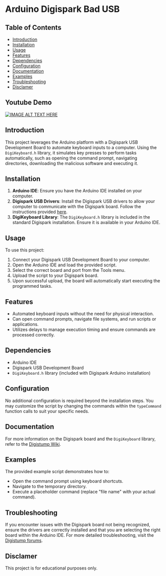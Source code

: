 # Arduino Digispark Bad USB

## Table of Contents

- [Introduction](#introduction)
- [Installation](#installation)
- [Usage](#usage)
- [Features](#features)
- [Dependencies](#dependencies)
- [Configuration](#configuration)
- [Documentation](#documentation)
- [Examples](#examples)
- [Troubleshooting](#troubleshooting)
- [Disclamer](#disclamer)

## Youtube Demo
[![IMAGE ALT TEXT HERE](https://img.youtube.com/vi/qK3GkVzI35o/0.jpg)](https://www.youtube.com/watch?v=qK3GkVzI35o&ab_channel=MohammedHattab)

## Introduction

This project leverages the Arduino platform with a Digispark USB Development Board to automate keyboard inputs to a computer. Using the `DigiKeyboard.h` library, it simulates key presses to perform tasks automatically, such as opening the command prompt, navigating directories, downloading the malicious software and executing it. 




## Installation

1. **Arduino IDE**: Ensure you have the Arduino IDE installed on your computer.
2. **Digispark USB Drivers**: Install the Digispark USB drivers to allow your computer to communicate with the Digispark board. Follow the instructions provided [here](http://digistump.com/wiki/digispark/tutorials/connecting).
3. **DigiKeyboard Library**: The `DigiKeyboard.h` library is included in the standard Digispark installation. Ensure it is available in your Arduino IDE.

## Usage

To use this project:
1. Connect your Digispark USB Development Board to your computer.
2. Open the Arduino IDE and load the provided script.
3. Select the correct board and port from the Tools menu.
4. Upload the script to your Digispark board.
5. Upon successful upload, the board will automatically start executing the programmed tasks.

## Features

- Automated keyboard inputs without the need for physical interaction.
- Can open command prompts, navigate file systems, and run scripts or applications.
- Utilizes delays to manage execution timing and ensure commands are processed correctly.

## Dependencies

- Arduino IDE
- Digispark USB Development Board
- `DigiKeyboard.h` library (included with Digispark Arduino installation)

## Configuration

No additional configuration is required beyond the installation steps. You may customize the script by changing the commands within the `typeCommand` function calls to suit your specific needs.

## Documentation

For more information on the Digispark board and the `DigiKeyboard` library, refer to the [Digistump Wiki](http://digistump.com/wiki/digispark).

## Examples

The provided example script demonstrates how to:
- Open the command prompt using keyboard shortcuts.
- Navigate to the temporary directory.
- Execute a placeholder command (replace "file name" with your actual command).

## Troubleshooting

If you encounter issues with the Digispark board not being recognized, ensure the drivers are correctly installed and that you are selecting the right board within the Arduino IDE. For more detailed troubleshooting, visit the [Digistump forums](http://digistump.com/board/index.php).

## Disclamer  
This project is for educational purposes only.  
